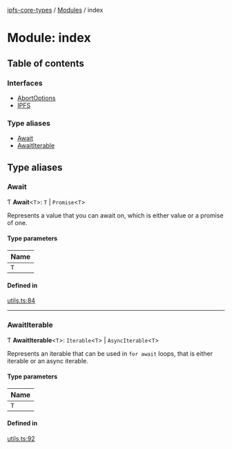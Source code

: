 [ipfs-core-types](../README.md) / [Modules](../modules.md) / index

# Module: index

## Table of contents

### Interfaces

- [AbortOptions](../interfaces/index.AbortOptions.md)
- [IPFS](../interfaces/index.IPFS.md)

### Type aliases

- [Await](index.md#await)
- [AwaitIterable](index.md#awaititerable)

## Type aliases

### Await

Ƭ **Await**<`T`\>: `T` \| `Promise`<`T`\>

Represents a value that you can await on, which is either value or a promise
of one.

#### Type parameters

| Name |
| :------ |
| `T` |

#### Defined in

[utils.ts:84](https://github.com/ipfs/js-ipfs/blob/1655368d/packages/ipfs-core-types/src/utils.ts#L84)

___

### AwaitIterable

Ƭ **AwaitIterable**<`T`\>: `Iterable`<`T`\> \| `AsyncIterable`<`T`\>

Represents an iterable that can be used in `for await` loops, that is either
iterable or an async iterable.

#### Type parameters

| Name |
| :------ |
| `T` |

#### Defined in

[utils.ts:92](https://github.com/ipfs/js-ipfs/blob/1655368d/packages/ipfs-core-types/src/utils.ts#L92)
